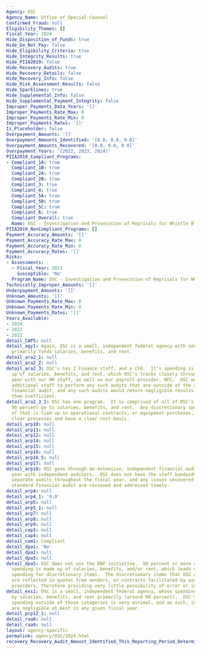 ```yaml
---
Agency: OSC
Agency_Name: Office of Special Counsel
Confirmed_Fraud: null
Eligibility_Themes: []
Fiscal_Year: 2024
Hide_Disposition_of_Funds: true
Hide_Do_Not_Pay: false
Hide_Eligibility_Criteria: true
Hide_Integrity_Results: true
Hide_PIIA2019: false
Hide_Recovery_Audits: true
Hide_Recovery_Details: false
Hide_Recovery_Info: false
Hide_Risk_Assessment_Results: false
Hide_Sparklines: true
Hide_Supplemental_Info: false
Hide_Supplemental_Payment_Integrity: false
Improper_Payments_Data_Years: '[]'
Improper_Payments_Rate_Max: 0
Improper_Payments_Rate_Min: 0
Improper_Payments_Rates: '[]'
Is_Placeholder: false
Overpayment_Amounts: '[]'
Overpayment_Amounts_Identified: '[0.0, 0.0, 0.0]'
Overpayment_Amounts_Recovered: '[0.0, 0.0, 0.0]'
Overpayment_Years: '[2022, 2023, 2024]'
PIIA2019_Compliant_Programs:
- Compliant_1A: true
  Compliant_1B: true
  Compliant_2A: true
  Compliant_2B: true
  Compliant_3: true
  Compliant_4: true
  Compliant_5A: true
  Compliant_5B: true
  Compliant_5C: true
  Compliant_6: true
  Compliant_Overall: true
  Name: OSC - Investigation and Prosecution of Reprisals for Whistle Blowing
PIIA2019_NonCompliant_Programs: []
Payment_Accuracy_Amounts: '[]'
Payment_Accuracy_Rate_Max: 0
Payment_Accuracy_Rate_Min: 0
Payment_Accuracy_Rates: '[]'
Risks:
- Assessments:
  - Fiscal_Year: 2023
    Susceptible: 'No'
  Program_Name: OSC - Investigation and Prosecution of Reprisals for Whistle Blowing
Technically_Improper_Amounts: '[]'
Underpayment_Amounts: '[]'
Unknown_Amounts: '[]'
Unknown_Payments_Rate_Max: 0
Unknown_Payments_Rate_Min: 0
Unknown_Payments_Rates: '[]'
Years_Available:
- 2024
- 2023
- 2022
detail_CAP5: null
detail_agy1: Again, OSC is a small, independent federal agency with one program.  It
  primarily funds salaries, benefits, and rent.
detail_ara2_1: null
detail_ara2_2: null
detail_ara2_3: OSC's has 2 Finance staff, and a CFO.  It's spending is largely made
  up of salaries, benefits, and rent, which OSC's tracks closely throughout the fiscal
  year with our HR staff, as well as our payroll provider, NFC.  OSC would require
  additional staff to perform any such audits that are outside of the annual, standard
  financial audit, and any such audits would return negligible results, thus rendering
  them inefficient.
detail_ara2_3_2: OSC has one program.  It is comprised of all of OSC's funds, of which
  90 percent go to salaries, benefits, and rent.  Any discretionary spending outside
  of that is tied up in operational contracts, or equipment purchases, which follow
  clear processes and have a clear cost basis.
detail_arp10: null
detail_arp11: null
detail_arp12: null
detail_arp14: null
detail_arp15: null
detail_arp16: null
detail_arp16_5: null
detail_arp17: null
detail_arp18: OSC goes through an extensive, independent financial audit every fiscal
  year with independent auditors.  OSC does not have the staff bandwidth to perform
  separate audits throughout the fiscal year, and any issues uncovered during the
  standard financial audit are reviewed and addressed timely.
detail_arp4: null
detail_arp4_1: '0.0'
detail_arp5: null
detail_arp5_1: null
detail_arp7: null
detail_arp8: null
detail_arp9: null
detail_cap3: null
detail_cap4: null
detail_com1: Compliant
detail_dpa1: 'No'
detail_dpa2: null
detail_dpa3: null
detail_dpa5: OSC does not use the DNP initiative.  90 percent or more of OSC's annual
  spending is made up of salaries, benefits, and/or rent, which leads very little
  spending for discretionary items.  The discretionary items that OSC does purchase
  are reflected in quotes from vendors, or contracts facilitated by assisted acquisition
  providers, therefore providing very little possibility of error or improper payment.
detail_exs1: OSC is a small, independent federal agency, whose spending is consumed
  by salaries, benefits, and rent primarily (around 90 percent).  OSC's discretionary
  spending outside of those categories is very minimal, and as such, improper payments
  are negligible at best in any given fiscal year.
detail_pcp12_1: null
detail_raa8: null
detail_raa9: null
layout: agency-specific
permalink: agency/OSC/2024.html
recovery_Recovery_Audit_Amount_Identified_This_Reporting_Period_Determined_Not_Collectable_Rate: 0.0
---
```

